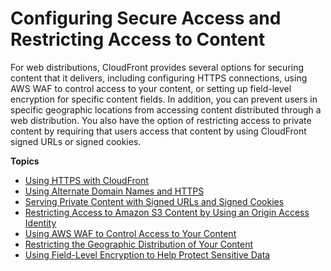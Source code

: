 # Configuring Secure Access and Restricting Access to Content<a name="SecurityAndPrivateContent"></a>

For web distributions, CloudFront provides several options for securing content that it delivers, including configuring HTTPS connections, using AWS WAF to control access to your content, or setting up field\-level encryption for specific content fields\. In addition, you can prevent users in specific geographic locations from accessing content distributed through a web distribution\. You also have the option of restricting access to private content by requiring that users access that content by using CloudFront signed URLs or signed cookies\. 

**Topics**
+ [Using HTTPS with CloudFront](using-https.md)
+ [Using Alternate Domain Names and HTTPS](using-https-alternate-domain-names.md)
+ [Serving Private Content with Signed URLs and Signed Cookies](PrivateContent.md)
+ [Restricting Access to Amazon S3 Content by Using an Origin Access Identity](private-content-restricting-access-to-s3.md)
+ [Using AWS WAF to Control Access to Your Content](distribution-web-awswaf.md)
+ [Restricting the Geographic Distribution of Your Content](georestrictions.md)
+ [Using Field\-Level Encryption to Help Protect Sensitive Data](field-level-encryption.md)